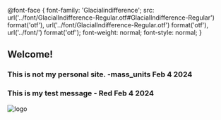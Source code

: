 @font-face {
font-family: 'Glacialindifference';
src: url('../font/GlacialIndifference-Regular.otf#GlacialIndifference-Regular') format('otf'),
url('../font/GlacialIndifference-Regular.otf') format('otf'),
url('../font/') format('otf');
font-weight: normal;
font-style: normal;
}




## Welcome!

### This is not my personal site. -mass_units Feb 4 2024
### This is my test message - Red Feb 4 2024 
![logo](https://cdn.akamai.steamstatic.com/steam/apps/2199420/header.jpg?t=1703700631)
